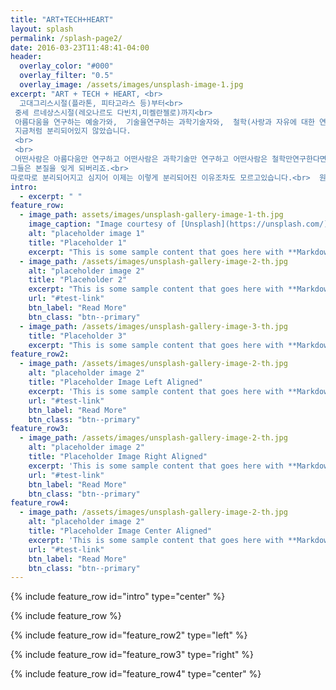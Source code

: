```yaml
---
title: "ART+TECH+HEART"
layout: splash
permalink: /splash-page2/
date: 2016-03-23T11:48:41-04:00
header:
  overlay_color: "#000"
  overlay_filter: "0.5"
  overlay_image: /assets/images/unsplash-image-1.jpg
excerpt: "ART + TECH + HEART, <br>
  고대그리스시절(플라톤, 피타고라스 등)부터<br>
 중세 르네상스시절(레오나르도 다빈치,미켈란젤로)까지<br> 
 아름다움을 연구하는 예술가와,  기술을연구하는 과학기술자와,  철학(사랑과 자유에 대한 연구를 하는)자는<br>
 지금처럼 분리되어있지 않았습니다. 
 <br>
 <br>
 어떤사람은 아름다움만 연구하고 어떤사람은 과학기술만 연구하고 어떤사람은 철학만연구한다면,<br>
그들은 본질을 잊게 되버리죠.<br>
따로따로 분리되어지고 심지어 이제는 이렇게 분리되어진 이유조차도 모르고있습니다.<br>  원형적이고 본질적인것과 우리는 점점 멀어졌고,<br> 현대인은 자신안에서 빛나는 내면의 밝은 빛과 길을 읽어버렸습니다.<br> 더이상 영감에 넘치지도 않으며, 넘치는 고양된 기분에 차오르지도 않으며, 분노조차도 낼 힘이 없어졌습니다.<br><br>  내면의 공허함속에서 있으면서 어떤이에게는 SNS와 플렉스, 어떤이에겐 비트코인,주식, 어떤이에겐 게임이나 익명커뮤니티 등등<br> 무의식적로든 의식적으로든 다양한 방법들로 자신이 감당할수없는 공허함을 직시하지 않으려고 합니다. 그러한걸 반영하듯이 이제는 메타버스라는 가상현실을 만들어 인간의 원천적인 공허함을 해결하려고 하는것같습니다. 하지만, 우리는 처음으로 다시 돌아가봐야합니다. 성찰없는 직진은 위험할뿐입니다. "
intro: 
  - excerpt: " "
feature_row:
  - image_path: assets/images/unsplash-gallery-image-1-th.jpg
    image_caption: "Image courtesy of [Unsplash](https://unsplash.com/)"
    alt: "placeholder image 1"
    title: "Placeholder 1"
    excerpt: "This is some sample content that goes here with **Markdown** formatting."
  - image_path: /assets/images/unsplash-gallery-image-2-th.jpg
    alt: "placeholder image 2"
    title: "Placeholder 2"
    excerpt: "This is some sample content that goes here with **Markdown** formatting."
    url: "#test-link"
    btn_label: "Read More"
    btn_class: "btn--primary"
  - image_path: /assets/images/unsplash-gallery-image-3-th.jpg
    title: "Placeholder 3"
    excerpt: "This is some sample content that goes here with **Markdown** formatting."
feature_row2:
  - image_path: /assets/images/unsplash-gallery-image-2-th.jpg
    alt: "placeholder image 2"
    title: "Placeholder Image Left Aligned"
    excerpt: 'This is some sample content that goes here with **Markdown** formatting. Left aligned with `type="left"`'
    url: "#test-link"
    btn_label: "Read More"
    btn_class: "btn--primary"
feature_row3:
  - image_path: /assets/images/unsplash-gallery-image-2-th.jpg
    alt: "placeholder image 2"
    title: "Placeholder Image Right Aligned"
    excerpt: 'This is some sample content that goes here with **Markdown** formatting. Right aligned with `type="right"`'
    url: "#test-link"
    btn_label: "Read More"
    btn_class: "btn--primary"
feature_row4:
  - image_path: /assets/images/unsplash-gallery-image-2-th.jpg
    alt: "placeholder image 2"
    title: "Placeholder Image Center Aligned"
    excerpt: 'This is some sample content that goes here with **Markdown** formatting. Centered with `type="center"`'
    url: "#test-link"
    btn_label: "Read More"
    btn_class: "btn--primary"
---
```


{% include feature_row id="intro" type="center" %}

{% include feature_row %}

{% include feature_row id="feature_row2" type="left" %}

{% include feature_row id="feature_row3" type="right" %}

{% include feature_row id="feature_row4" type="center" %}